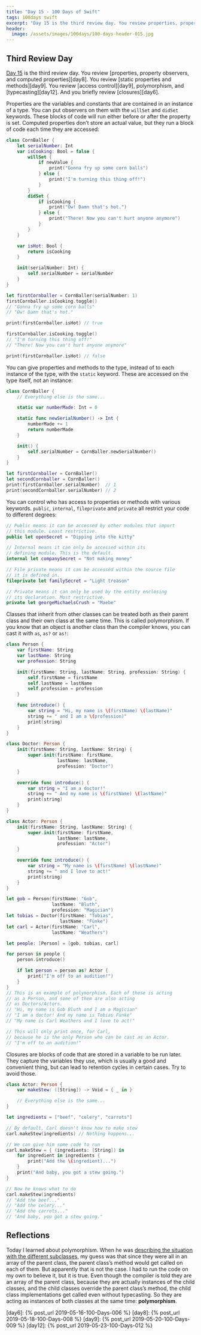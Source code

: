 ```yaml
---
title: "Day 15 - 100 Days of Swift"
tags: 100days swift
excerpt: "Day 15 is the third review day. You review properties, property observers, and computed properties. You review static properties and methods. You review access control, polymorphism, and typecasting. And you briefly review closures."
header:
  image: /assets/images/100days/100-days-header-015.jpg
---
```

## Third Review Day
[Day 15](https://www.hackingwithswift.com/100/15) is the third review day. You review [properties, property observers, and computed properties][day8]. You review [static properties and methods][day9]. You review [access control][day9], polymorphism, and [typecasting][day12]. And you briefly review [closures][day6].

Properties are the variables and constants that are contained in an instance of a type. You can put observers on them with the `willSet` and `didSet` keywords. These blocks of code will run either before or after the property is set. Computed properties don’t store an actual value, but they run a block of code each time they are accessed:
```swift
class CornBaller {
    let serialNumber: Int
    var isCooking: Bool = false {
        willSet {
            if newValue {
                print("Gonna fry up some corn balls")
            } else {
                print("I'm turning this thing off!")
            }
        }
        didSet {
            if isCooking {
                print("Ow! Damn that's hot.")
            } else {
                print("There! Now you can't hurt anyone anymore")
            }
        }
    }

    var isHot: Bool {
        return isCooking
    }

    init(serialNumber: Int) {
        self.serialNumber = serialNumber
    }
}

let firstCornballer = CornBaller(serialNumber: 1)
firstCornballer.isCooking.toggle()
// "Gonna fry up some corn balls"
// "Ow! Damn that's hot."

print(firstCornballer.isHot) // true

firstCornballer.isCooking.toggle()
// "I'm turning this thing off!"
// "There! Now you can't hurt anyone anymore"

print(firstCornballer.isHot) // false
```

You can give properties and methods to the type, instead of to each instance of the type, with the `static` keyword. These are accessed on the type itself, not an instance:
```swift
class CornBaller {
    // Everything else is the same...

    static var numberMade: Int = 0

    static func newSerialNumber() -> Int {
        numberMade += 1
        return numberMade
    }

    init() {
        self.serialNumber = CornBaller.newSerialNumber()
    }
}

let firstCornballer = CornBaller()
let secondCornballer = CornBaller()
print(firstCornballer.serialNumber)  // 1
print(secondCornballer.serialNumber) // 2

```

You can control who has access to properties or methods with various keywords. `public`, `internal`, `fileprivate` and `private` all restrict your code to different degrees:
```swift
// Public means it can be accessed by other modules that import
// this module. Least restrictive.
public let openSecret = "Dipping into the kitty"

// Internal means it can only be accessed within its
// defining module. This is the default.
internal let companySecret = "Not making money"

// File private means it can be accessed within the source file
// it is defined in.
fileprivate let familySecret = "Light treason"

// Private means it can only be used by the entity enclosing
// its declaration. Most restrictive.
private let georgeMichaelsCrush = "Maebe"
```

Classes that inherit from other classes can be treated both as their parent class and their own class at the same time. This is called polymorphism. If you know that an object is another class than the compiler knows, you can cast it with `as`, `as?` or `as!`:
```swift
class Person {
    var firstName: String
    var lastName: String
    var profession: String

    init(firstName: String, lastName: String, profession: String) {
        self.firstName = firstName
        self.lastName = lastName
        self.profession = profession
    }

    func introduce() {
        var string = "Hi, my name is \(firstName) \(lastName)"
        string += " and I am a \(profession)"
        print(string)
    }
}

class Doctor: Person {
    init(firstName: String, lastName: String) {
        super.init(firstName: firstName,
                   lastName: lastName,
                   profession: "Doctor")
    }

    override func introduce() {
        var string = "I am a doctor!"
        string += " And my name is \(firstName) \(lastName)"
        print(string)
    }
}

class Actor: Person {
    init(firstName: String, lastName: String) {
        super.init(firstName: firstName,
                   lastName: lastName,
                   profession: "Actor")
    }

    override func introduce() {
        var string = "My name is \(firstName) \(lastName)"
        string += " and I love to act!"
        print(string)
    }
}

let gob = Person(firstName: "Gob",
                 lastName: "Bluth",
                 profession: "Magician")
let tobias = Doctor(firstName: "Tobias",
                    lastName: "Fünke")
let carl = Actor(firstName: "Carl",
                 lastName: "Weathers")

let people: [Person] = [gob, tobias, carl]

for person in people {
    person.introduce()

    if let person = person as? Actor {
        print("I'm off to an audition!")
    }
}
// This is an example of polymorphism. Each of these is acting
// as a Person, and some of them are also acting
// as Doctors/Actors.
// "Hi, my name is Gob Bluth and I am a Magician"
// "I am a doctor! And my name is Tobias Fünke"
// "My name is Carl Weathers and I love to act!"

// This will only print once, for Carl,
// because he is the only Person who can be cast as an Actor.
// "I'm off to an audition!"
```

Closures are blocks of code that are stored in a variable to be run later. They capture the variables they use, which is usually a good and convenient thing, but can lead to retention cycles in certain cases. Try to avoid those.
```swift
class Actor: Person {
    var makeStew: ([String]) -> Void = { _ in }

    // Everything else is the same...
}

let ingredients = ["beef", "celery", "carrots"]

// By default, Carl doesn't know how to make stew
carl.makeStew(ingredients) // Nothing happens...

// We can give him some code to run
carl.makeStew = { (ingredients: [String]) in
    for ingredient in ingredients {
        print("Add the \(ingredient)...")
    }
    print("And baby, you got a stew going.")
}

// Now he knows what to do
carl.makeStew(ingredients)
// "Add the beef..."
// "Add the celery..."
// "Add the carrots..."
// "And baby, you got a stew going."
```

## Reflections
Today I learned about polymorphism. When he was [describing the situation with the different subclasses](https://www.hackingwithswift.com/read/0/20/polymorphism-and-typecasting), my guess was that since they were all in an array of the parent class, the parent class’s method would get called on each of them. But apparently that is not the case. I had to run the code on my own to believe it, but it is true. Even though the compiler is told they are an array of the parent class, because they are actually instances of the child classes, and the child classes override the parent class’s method, the child class implementations get called even without typecasting. So they are acting as instances of both classes at the same time: **polymorphism**.

[day6]: {% post_url 2019-05-16-100-Days-006 %}
[day8]: {% post_url 2019-05-18-100-Days-008 %}
[day9]: {% post_url 2019-05-20-100-Days-009 %}
[day12]: {% post_url 2019-05-23-100-Days-012 %}
